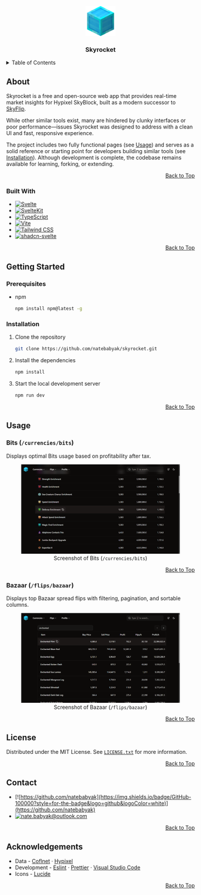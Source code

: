 <a id="top"></a>

<div align="center">
  <a href="https://github.com/natebabyak/skyrocket">
    <img src="./static/favicon.png" alt="Skyrocket Logo" height="80" width="80" />
  </a>
  <h3>Skyrocket</h3>
</div>

<details>
  <summary>Table of Contents</summary>
  <ol>
    <li>
      <a href="#about">About</a>
      <ul>
        <li><a href="#built-with">Built With</a></li>
      </ul>
    </li>
    <li>
      <a href="#getting-started">Getting Started</a>
      <ul>
        <li><a href="#prerequisites">Prerequisites</a></li>
        <li><a href="#installation">Installation</a></li>
      </ul>
    </li>
    <li>
      <a href="#usage">Usage</a>
      <ul>
        <li><a href="#bits">Bits</a></li>
        <li><a href="#bazaar">Bazaar</a></li>
      </ul>
    </li>
    <li><a href="#license">License</a></li>
    <li><a href="#contact">Contact</a></li>
    <li><a href="#acknowledgments">Acknowledgments</a></li>
  </ol>
</details>

<!-- ABOUT -->

## About

Skyrocket is a free and open-source web app that provides real-time market insights for Hypixel SkyBlock, built as a modern successor to [SkyFlip](https://github.com/natebabyak/skyflip).

While other similar tools exist, many are hindered by clunky interfaces or poor performance—issues Skyrocket was designed to address with a clean UI and fast, responsive experience.

The project includes two fully functional pages (see [Usage](#usage)) and serves as a solid reference or starting point for developers building similar tools (see [Installation](#installation)). Although development is complete, the codebase remains available for learning, forking, or extending.

<p align="right"><a href="#top">Back to Top</a></p>

<!-- BUILT WITH -->

### Built With

- [![Svelte](https://img.shields.io/badge/Svelte-4A4A55?style=for-the-badge&logo=svelte&logoColor=FF3E00)](https://svelte.dev/)
- [![SvelteKit](https://img.shields.io/badge/SvelteKit-FF3E00?style=for-the-badge&logo=Svelte&logoColor=white)](https://svelte.dev/)
- [![TypeScript](https://img.shields.io/badge/TypeScript-007ACC?style=for-the-badge&logo=typescript&logoColor=white)](https://www.typescriptlang.org/)
- [![Vite](https://img.shields.io/badge/Vite-B73BFE?style=for-the-badge&logo=vite&logoColor=FFD62E)](https://vite.dev/)
- [![Tailwind CSS](https://img.shields.io/badge/Tailwind_CSS-38B2AC?style=for-the-badge&logo=tailwind-css&logoColor=white)](https://tailwindcss.com/)
- [![shadcn-svelte](https://img.shields.io/badge/shadcn--svelte-000000?style=for-the-badge&logo=shadcnui&logoColor=FF3E00)](https://www.shadcn-svelte.com/)

<p align="right"><a href="#top">Back to Top</a></p>

<!-- GETTING STARTED -->

## Getting Started

<!-- PREREQUISITES -->

### Prerequisites

- npm

  ```bash
  npm install npm@latest -g
  ```

<!-- INSTALLATION -->

### Installation

1. Clone the repository

   ```bash
   git clone https://github.com/natebabyak/skyrocket.git
   ```

2. Install the dependencies

   ```bash
   npm install
   ```

3. Start the local development server

   ```bash
   npm run dev
   ```

<p align="right"><a href="#top">Back to Top</a></p>

## Usage

### Bits (`/currencies/bits`)

Displays optimal Bits usage based on profitability after tax.

<figure align="center">
  <img src="./static/bits.png" alt="Bits Screenshot" />
  <figcaption>Screenshot of Bits (<code>/currencies/bits</code>)</figcaption>
</figure>

<div align="right"><a href="#top">Back to Top</a></div>

### Bazaar (`/flips/bazaar`)

Displays top Bazaar spread flips with filtering, pagination, and sortable columns.

<figure align="center">
  <img src="./static/bazaar.png" alt="Bazaar Screenshot" />
  <figcaption>Screenshot of Bazaar (<code>/flips/bazaar</code>)</figcaption>
</figure>

<div align="right"><a href="#top">Back to Top</a></div>

## License

Distributed under the MIT License. See [`LICENSE.txt`](https://github.com/natebabyak/skyrocket/blob/main/LICENSE.txt) for more information.

<div align="right"><a href="#top">Back to Top</a></div>

<!-- CONTACT -->

## Contact

- [![https://github.com/natebabyak](https://img.shields.io/badge/GitHub-100000?style=for-the-badge&logo=github&logoColor=white)](https://github.com/natebabyak)
- [![nate.babyak@outlook.com](https://img.shields.io/badge/Microsoft_Outlook-0078D4?style=for-the-badge&logo=microsoft-outlook&logoColor=white)](nate.babyak@outlook.com)

<div align="right"><a href="#top">Back to Top</a></div>

<!-- ACKNOWLEDGEMENTS -->

## Acknowledgements

- Data - [Coflnet](https://sky.coflnet.com/data) &middot; [Hypixel](https://developer.hypixel.net/)
- Development - [Eslint](https://eslint.org/) &middot; [Prettier](https://prettier.io/) &middot; [Visual Studio Code](https://code.visualstudio.com/)
- Icons - [Lucide](https://lucide.dev/)

<div align="right"><a href="#top">Back to Top</a></div>
